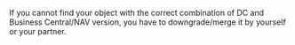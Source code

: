 If you cannot find your object with the correct combination of DC and Business Central/NAV version, you have to downgrade/merge it by yourself or your partner.
